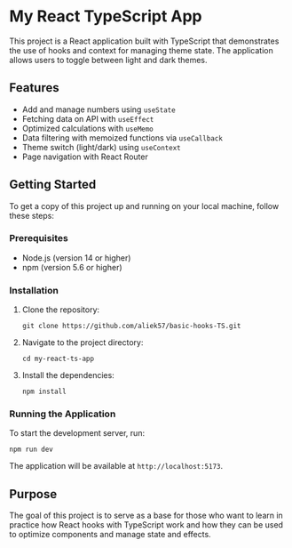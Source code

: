 # My React TypeScript App

This project is a React application built with TypeScript that demonstrates the use of hooks and context for managing theme state. The application allows users to toggle between light and dark themes.

## Features 

- Add and manage numbers using `useState`
- Fetching data on API with `useEffect`
- Optimized calculations with `useMemo`
- Data filtering with memoized functions via `useCallback`
- Theme switch (light/dark) using `useContext`
- Page navigation with React Router

## Getting Started

To get a copy of this project up and running on your local machine, follow these steps:

### Prerequisites

- Node.js (version 14 or higher)
- npm (version 5.6 or higher)

### Installation

1. Clone the repository:
   ```
   git clone https://github.com/aliek57/basic-hooks-TS.git
   ```

2. Navigate to the project directory:
   ```
   cd my-react-ts-app
   ```

3. Install the dependencies:
   ```
   npm install
   ```

### Running the Application

To start the development server, run:
```
npm run dev
```

The application will be available at `http://localhost:5173`.

## Purpose 

The goal of this project is to serve as a base for those who want to learn in practice how React hooks with TypeScript work and how they can be used to optimize components and manage state and effects.